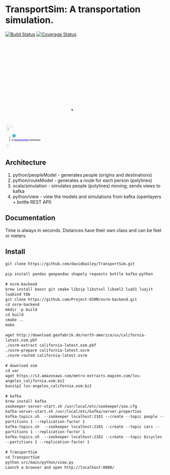 # TransportSim: A transportation simulation. #

[![Build Status](https://travis-ci.org/davidbailey/TransportSim.svg?branch=master)](https://travis-ci.org/davidbailey/TransportSim)
[![Coverage Status](https://coveralls.io/repos/davidbailey/TransportSim/badge.svg?branch=master&service=github)](https://coveralls.io/github/davidbailey/TransportSim?branch=master)

![TransportSim](https://raw.githubusercontent.com/davidbailey/TransportSim/master/TransportSim.gif "TransportSim")

## Architecture ##

1. python/peopleModel   - generates people (origins and destinations)
2. python/routeModel    - generates a route for each person (polylines)
3. scala/simulation     - simulates people (polylines) moving; sends views to kafka 
4. python/view          - view the models and simulations from kafka (openlayers + bottle REST API)

## Documentation ##
Time is always in seconds.
Distances have their own class and can be feet or meters.

## Install ##

```
git clone https://github.com/davidbailey/TransportSim.git

pip install pandas geopandas shapely requests bottle kafka-python

# osrm-backend
brew install boost git cmake libzip libstxxl libxml2 lua51 luajit luabind tbb
git clone https://github.com/Project-OSRM/osrm-backend.git
cd osrm-backend
mkdir -p build
cd build
cmake ..
make

wget http://download.geofabrik.de/north-america/us/california-latest.osm.pbf
./osrm-extract california-latest.osm.pbf
./osrm-prepare california-latest.osrm
./osrm-routed california-latest.osrm

# download osm
cd var
wget https://s3.amazonaws.com/metro-extracts.mapzen.com/los-angeles_california.osm.bz2
bunzip2 los-angeles_california.osm.bz2

# kafka
brew install kafka
zookeeper-server-start.sh /usr/local/etc/zookeeper/zoo.cfg
kafka-server-start.sh /usr/local/etc/kafka/server.properties
kafka-topics.sh  --zookeeper localhost:2181 --create --topic people --partitions 1 --replication-factor 1
kafka-topics.sh  --zookeeper localhost:2181 --create --topic cars --partitions 1 --replication-factor 1
kafka-topics.sh  --zookeeper localhost:2181 --create --topic bicycles --partitions 1 --replication-factor 1

# TransportSim
cd TransportSim
python src/main/python/view.py
Launch a browser and open http://localhost:8080/
```
